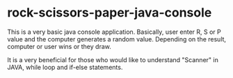 # rock-scissors-paper-java-console
This is a very basic java console application. 
Basically, user enter R, S or P value and the computer generates a random value. 
Depending on the result, computer or user wins or they draw.

It is a very beneficial for those who would like to understand "Scanner" in JAVA, while loop and if-else statements.
